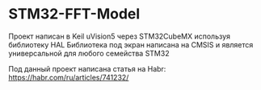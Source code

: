 # STM32-FFT-Model
Проект написан в Keil uVision5 через STM32CubeMX используя библиотеку HAL
Библиотека под экран написана на CMSIS и является универсальной для любого семейства STM32

Под данный проект написана статья на Habr: https://habr.com/ru/articles/741232/
